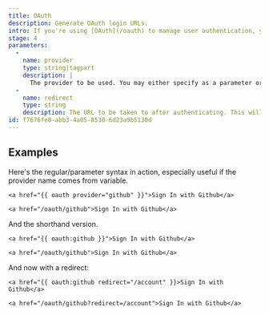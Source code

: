 ```yaml
---
title: OAuth
description: Generate OAuth login URLs.
intro: If you're using [OAuth](/oauth) to manage user authentication, you may find you need to generate login URLs at some point. Here's how you do it.
stage: 4
parameters:
  -
    name: provider
    type: string|tagpart
    description: |
      The provider to be used. You may either specify as a parameter or as a tagpart for shorthand: `{{ oauth provider="github" }}` or `{{ oauth:github }}`
  -
    name: redirect
    type: string
    description: The URL to be taken to after authenticating. This will be appending onto the generated URL as a query parameter.
id: f7676fe0-abb3-4a05-8530-6d23a9b5130d
---
```

## Examples

Here's the regular/parameter syntax in action, especially useful if the provider name comes from variable.

```
<a href="{{ oauth provider="github" }}">Sign In with Github</a>
```

```output
<a href="/oauth/github">Sign In with Github</a>
```

And the shorthand version.

```
<a href="{{ oauth:github }}">Sign In with Github</a>
```

``` output
<a href="/oauth/github">Sign In with Github</a>
```

And now with a redirect:

```
<a href="{{ oauth:github redirect="/account" }}>Sign In with Github</a>
```

``` output
<a href="/oauth/github?redirect=/account">Sign In with Github</a>
```
